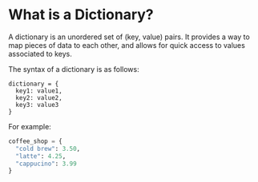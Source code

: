 # What is a Dictionary?

A dictionary is an unordered set of (key, value) pairs. It provides a way to map pieces of data to each other, and allows for quick access to values associated to keys.

The syntax of a dictionary is as follows:

```pseudo
dictionary = {
  key1: value1, 
  key2: value2, 
  key3: value3
}
```

For example:

```py
coffee_shop = {
  "cold brew": 3.50, 
  "latte": 4.25, 
  "cappucino": 3.99
}
```